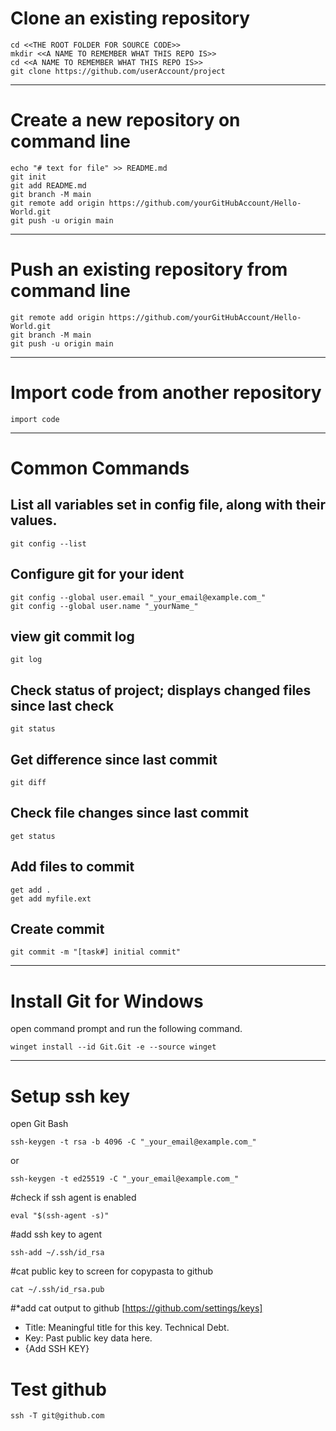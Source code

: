 # Clone an existing repository
```
cd <<THE ROOT FOLDER FOR SOURCE CODE>>
mkdir <<A NAME TO REMEMBER WHAT THIS REPO IS>>
cd <<A NAME TO REMEMBER WHAT THIS REPO IS>>
git clone https://github.com/userAccount/project
```
----
# Create a new repository on command line
```
echo "# text for file" >> README.md
git init
git add README.md
git branch -M main
git remote add origin https://github.com/yourGitHubAccount/Hello-World.git
git push -u origin main
```
----
# Push an existing repository from command line
```
git remote add origin https://github.com/yourGitHubAccount/Hello-World.git
git branch -M main
git push -u origin main
```
----
# Import code from another repository
```
import code
```
----
# Common Commands

## List all variables set in config file, along with their values.
```
git config --list
```
## Configure git for your ident
```
git config --global user.email "_your_email@example.com_"
git config --global user.name "_yourName_"
```
## view git commit log
```
git log
```
## Check status of project; displays changed files since last check
```
git status
```
## Get difference since last commit
```
git diff
```
## Check file changes since last commit
```
get status
```
## Add files to commit
```
get add . 
get add myfile.ext
```
## Create commit
```
git commit -m "[task#] initial commit"
```
----
# Install Git for Windows

open command prompt and run the following command.
```
winget install --id Git.Git -e --source winget
```
----
# Setup ssh key
open Git Bash
```
ssh-keygen -t rsa -b 4096 -C "_your_email@example.com_"
```
or
```
ssh-keygen -t ed25519 -C "_your_email@example.com_"
```
#check if ssh agent is enabled
```
eval "$(ssh-agent -s)"
```
#add ssh key to agent
```
ssh-add ~/.ssh/id_rsa
```
#cat public key to screen for copypasta to github
```
cat ~/.ssh/id_rsa.pub
```
#*add cat output to github
[https://github.com/settings/keys]
* Title: Meaningful title for this key. Technical Debt.
* Key: Past public key data here.
* {Add SSH KEY}

# Test github
```
ssh -T git@github.com
```
